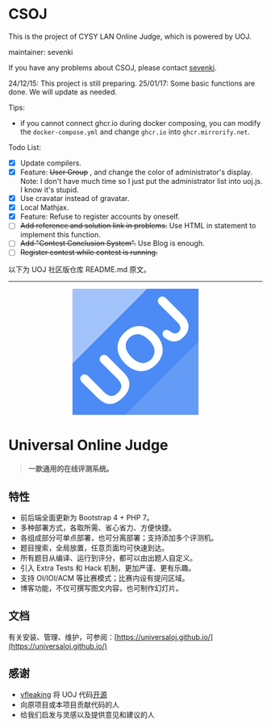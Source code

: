 # CSOJ

This is the project of CYSY LAN Online Judge, which is powered by UOJ.

maintainer: sevenki

If you have any problems about CSOJ, please contact [sevenki](https://github.com/sevenki666/).

24/12/15: This project is still preparing.
25/01/17: Some basic functions are done. We will update as needed.

Tips:

- if you cannot connect ghcr.io during docker composing, you can modify the `docker-compose.yml` and change `ghcr.io` into `ghcr.mirrorify.net`.

Todo List:

- [x] Update compilers.
- [x] Feature: ~~User Group~~ , and change the color of administrator's display. Note: I don't have much time so I just put the administrator list into uoj.js. I know it's stupid.
- [x] Use cravatar instead of gravatar.
- [x] Local Mathjax.
- [x] Feature: Refuse to register accounts by oneself.
- [ ] ~~Add reference and solution link in problems.~~ Use HTML in statement to implement this function.
- [ ] ~~Add "Contest Conclusion System".~~ Use Blog is enough.
- [ ] ~~Register contest while contest is running.~~

以下为 UOJ 社区版仓库 README.md 原文。

---


<p align="center"><img src="https://github.com/UniversalOJ/UOJ-System/blob/master/web/images/logo.png?raw=true"></p>

# Universal Online Judge

> #### 一款通用的在线评测系统。

## 特性

- 前后端全面更新为 Bootstrap 4 + PHP 7。
- 多种部署方式，各取所需、省心省力、方便快捷。
- 各组成部分可单点部署，也可分离部署；支持添加多个评测机。
- 题目搜索，全局放置，任意页面均可快速到达。
- 所有题目从编译、运行到评分，都可以由出题人自定义。
- 引入 Extra Tests 和 Hack 机制，更加严谨、更有乐趣。
- 支持 OI/IOI/ACM 等比赛模式；比赛内设有提问区域。
- 博客功能，不仅可撰写图文内容，也可制作幻灯片。

## 文档

有关安装、管理、维护，可参阅：[https://universaloj.github.io/](https://universaloj.github.io/)

## 感谢

- [vfleaking](https://github.com/vfleaking) 将 UOJ 代码[开源](https://github.com/vfleaking/uoj)
- 向原项目或本项目贡献代码的人
- 给我们启发与灵感以及提供意见和建议的人

